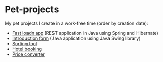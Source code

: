 # Pet-projects
My pet projects I create in a work-free time (order by creation date):

- [Fast loadn app](https://github.com/ibednarczyk/fast-loan-app) (REST application in Java using Spring and Hibernate)
- [Introduction form](https://github.com/ibednarczyk/introduction-form) (Java application using Java Swing library)
- [Sorting tool](https://github.com/ibednarczyk/sorting-tool)
- [Hotel booking](https://github.com/ibednarczyk/hotel-booking)
- [Price converter](https://github.com/ibednarczyk/price-converter)
